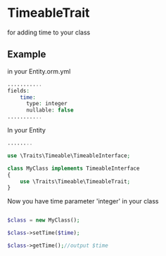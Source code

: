 TimeableTrait
==============

for adding time to your class

Example
-------
in your Entity.orm.yml
```php
...........
fields:
    time:
      type: integer
      nullable: false
...........
```

In your Entity
```php
........

use \Traits\Timeable\TimeableInterface;

class MyClass implements TimeableInterface
{
	use \Traits\Timeable\TimeableTrait;
}

```

Now you have time parameter 'integer' in your class
```php

$class = new MyClass();

$class->setTime($time);

$class->getTime();//output $time

```